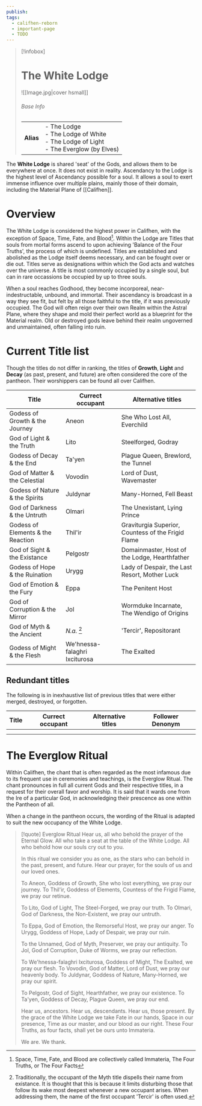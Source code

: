 ```yaml
---
publish: 
tags:
  - califhen-reborn
  - important-page
  - TODO
---
```

> [!infobox]  
> # The White Lodge
> ![[Image.jpg|cover hsmall]]  
> ###### Base Info
> | | |  
> |---|---|  
> | **Alias** | - The Lodge<br>- The Lodge of White<br>- The Lodge of Light<br>- The Everglow (by Elves) | 

The **White Lodge** is shared 'seat' of the Gods, and allows them to be everywhere at once. It does not exist in reality. Ascendancy to the Lodge is the highest level of Ascendancy possible for a soul. It allows a soul to exert immense influence over multiple plains, mainly those of their domain, including the Material Plane of [[Califhen]].
# Overview
The White Lodge is considered the highest power in Califhen, with the exception of Space, Time, Fate, and Blood[^1]. Within the Lodge are Titles that souls from mortal forms ascend to upon achieving 'Balance of the Four Truths', the process of which is undefined. Titles are established and abolished as the Lodge itself deems necessary, and can be fought over or die out. Titles serve as designations within which the God acts and watches over the universe. A title is most commonly occupied by a single soul, but can in rare occassions be occupied by up to three souls.

When a soul reaches Godhood, they become incorporeal, near-indestructable, unbound, and immortal. Their ascendancy is broadcast in a way they see fit, but felt by all those faithful to the title, if it was previously occupied. The God will often reign over their own Realm within the Astral Plane, where they shape and mold their perfect world as a blueprint for the Material realm. Old or destroyed gods leave behind their realm ungoverned and unmaintained, often falling into ruin.

[^1]: Space, Time, Fate, and Blood are collectively called Immateria, The Four Truths, or The Four Facts
# Current Title list
Though the titles do not differ in ranking, the titles of **Growth**, **Light** and **Decay** (as past, present, and future) are often considered the core of the pantheon. Their worshippers can be found all over Califhen.

| Title                             | Currect occupant              | Alternative titles                                 |
| --------------------------------- | ----------------------------- | -------------------------------------------------- |
| Godess of Growth & the Journey    | Aneon                         | She Who Lost All, Everchild                        |
| God of Light & the Truth          | Lito                          | Steelforged, Godray                                |
| Godess of Decay & the End         | Ta'yen                        | Plague Queen, Brewlord, the Tunnel                 |
| God of Matter & the Celestial     | Vovodin                       | Lord of Dust, Wavemaster                           |
| Godess of Nature & the Spirits    | Juldynar                      | Many-Horned, Fell Beast                            |
| God of Darkness & the Untruth     | Olmari                        | The Unexistant, Lying Prince                       |
| Godess of Elements & the Reaction | Thil'ir                       | Graviturgia Superior, Countess of the Frigid Flame |
| God of Sight & the Existance      | Pelgostr                      | Domainmaster, Host of the Lodge, Hearthfather      |
| Godess of Hope & the Ruination    | Urygg                         | Lady of Despair, the Last Resort, Mother Luck      |
| God of Emotion & the Fury         | Eppa                          | The Penitent Host                                  |
| God of Corruption & the Mirror    | Jol                           | Wormduke Incarnate, The Wendigo of Origins         |
| God of Myth & the Ancient         | *N.a.* [^2]                   | 'Tercir', Repositorant                             |
| Godess of Might & the Flesh       | We'hnessa-falaghri Ixciturosa | The Exalted                                        |
[^2]: Traditionally, the occupant of the Myth title dispells their name from existance. It is thought that this is because it limits disturbing those that follow its wake most deepest whenever a new occupant arises. When addressing them, the name of the first occupant 'Tercir' is often used.
## Redundant titles
The following is in inexhaustive list of previous titles that were either merged, destroyed, or forgotten.

| Title | Currect occupant | Alternative titles | Follower Denonym |
| ----- | ---------------- | ------------------ | ---------------- |
|       |                  |                    |                  |
|       |                  |                    |                  |

# The Everglow Ritual
Within Califhen, the chant that is often regarded as the most infamous due to its frequent use in ceremonies and teachings, is the Everglow Ritual. The chant pronounces in full all current Gods and their respective titles, in a request for their overall favor and worship. It is said that it wards one from the Ire of a particular God, in acknowledging their prescence as one within the Pantheon of all.

When a change in the pantheon occurs, the wording of the Ritual is adapted to suit the new occupancy of the White Lodge.

> [!quote] Everglow Ritual
> Hear us, all who behold the prayer of the Eternal Glow. All who take a seat at the table of the White Lodge. All who behold how our souls cry out to you.
>
> In this ritual we consider you as one, as the stars who can behold in the past, present, and future. Hear our prayer, for the souls of us and our loved ones.
>
> To Aneon, Goddess of Growth, She who lost everything, we pray our journey.
> To Thil'ir, Goddess of Elements, Countess of the Frigid Flame, we pray our retinue.
>
> To Lito, God of Light, The Steel-Forged, we pray our truth.
> To Olmari, God of Darkness, the Non-Existent, we pray our untruth.
>
> To Eppa, God of Emotion, the Remorseful Host, we pray our anger.
> To Urygg, Goddess of Hope, Lady of Despair, we pray our ruin.
>
> To the Unnamed, God of Myth, Preserver, we pray our antiquity.
> To Jol, God of Corruption, Duke of Worms, we pray our reflection.
>
> To We'hnessa-falaghri Ixciturosa, Goddess of Might, The Exalted, we pray our flesh.
> To Vovodin, God of Matter, Lord of Dust, we pray our heavenly body.
> To Juldynar, Goddess of Nature, Many-Horned, we pray our spirit.
>
> To Pelgostr, God of Sight, Hearthfather, we pray our existence.
> To Ta'yen, Goddess of Decay, Plague Queen, we pray our end.
>
> Hear us, ancestors. Hear us, descendants. Hear us, those present. By the grace of the White Lodge we take Fate in our hands, Space in our presence, Time as our master, and our blood as our right. These Four Truths, as four facts, shall yet be ours unto Immateria.
>
> We are. We thank.

